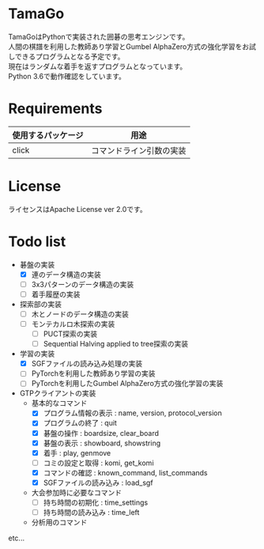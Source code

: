 # TamaGo
TamaGoはPythonで実装された囲碁の思考エンジンです。  
人間の棋譜を利用した教師あり学習とGumbel AlphaZero方式の強化学習をお試しできるプログラムとなる予定です。  
現在はランダムな着手を返すプログラムとなっています。  
Python 3.6で動作確認をしています。

# Requirements
|使用するパッケージ|用途|
|---|---|
|click|コマンドライン引数の実装|

# License
ライセンスはApache License ver 2.0です。

# Todo list
- 碁盤の実装
  - [x] 連のデータ構造の実装
  - [ ] 3x3パターンのデータ構造の実装
  - [ ] 着手履歴の実装
- 探索部の実装
  - [ ] 木とノードのデータ構造の実装
  - [ ] モンテカルロ木探索の実装
    - [ ] PUCT探索の実装
    - [ ] Sequential Halving applied to tree探索の実装
- 学習の実装
  - [x] SGFファイルの読み込み処理の実装
  - [ ] PyTorchを利用した教師あり学習の実装
  - [ ] PyTorchを利用したGumbel AlphaZero方式の強化学習の実装
- GTPクライアントの実装
  - 基本的なコマンド
    - [x] プログラム情報の表示 : name, version, protocol_version
    - [x] プログラムの終了 : quit
    - [x] 碁盤の操作 : boardsize, clear_board
    - [x] 碁盤の表示 : showboard, showstring
    - [x] 着手 : play, genmove
    - [ ] コミの設定と取得 : komi, get_komi
    - [x] コマンドの確認 : known_command, list_commands
    - [x] SGFファイルの読み込み : load_sgf
  - 大会参加時に必要なコマンド
    - [ ] 持ち時間の初期化 : time_settings
    - [ ] 持ち時間の読み込み : time_left
  - 分析用のコマンド

etc...
